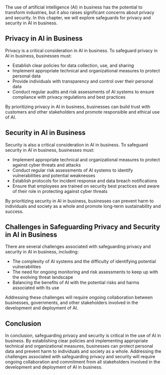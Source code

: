 
The use of artificial intelligence (AI) in business has the potential to transform industries, but it also raises significant concerns about privacy and security. In this chapter, we will explore safeguards for privacy and security in AI in business.

Privacy in AI in Business
-------------------------

Privacy is a critical consideration in AI in business. To safeguard privacy in AI in business, businesses must:

* Establish clear policies for data collection, use, and sharing
* Implement appropriate technical and organizational measures to protect personal data
* Provide individuals with transparency and control over their personal data
* Conduct regular audits and risk assessments of AI systems to ensure compliance with privacy regulations and best practices

By prioritizing privacy in AI in business, businesses can build trust with customers and other stakeholders and promote responsible and ethical use of AI.

Security in AI in Business
--------------------------

Security is also a critical consideration in AI in business. To safeguard security in AI in business, businesses must:

* Implement appropriate technical and organizational measures to protect against cyber threats and attacks
* Conduct regular risk assessments of AI systems to identify vulnerabilities and potential weaknesses
* Establish protocols for incident response and data breach notifications
* Ensure that employees are trained on security best practices and aware of their role in protecting against cyber threats

By prioritizing security in AI in business, businesses can prevent harm to individuals and society as a whole and promote long-term sustainability and success.

Challenges in Safeguarding Privacy and Security in AI in Business
-----------------------------------------------------------------

There are several challenges associated with safeguarding privacy and security in AI in business, including:

* The complexity of AI systems and the difficulty of identifying potential vulnerabilities
* The need for ongoing monitoring and risk assessments to keep up with the evolving threat landscape
* Balancing the benefits of AI with the potential risks and harms associated with its use

Addressing these challenges will require ongoing collaboration between businesses, governments, and other stakeholders involved in the development and deployment of AI.

Conclusion
----------

In conclusion, safeguarding privacy and security is critical in the use of AI in business. By establishing clear policies and implementing appropriate technical and organizational measures, businesses can protect personal data and prevent harm to individuals and society as a whole. Addressing the challenges associated with safeguarding privacy and security will require ongoing collaboration and commitment from all stakeholders involved in the development and deployment of AI in business.

